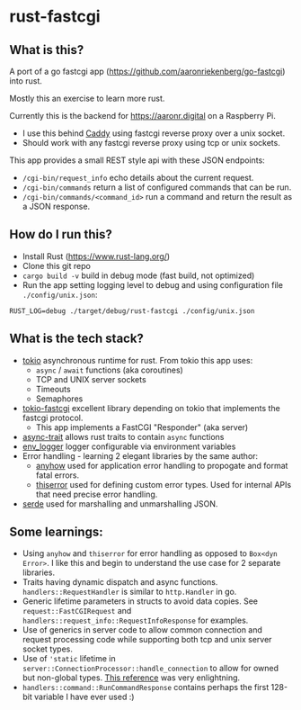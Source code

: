 # rust-fastcgi

## What is this?

A port of a go fastcgi app (https://github.com/aaronriekenberg/go-fastcgi) into rust.

Mostly this an exercise to learn more rust.

Currently this is the backend for https://aaronr.digital on a Raspberry Pi.  
* I use this behind [Caddy](https://github.com/caddyserver/caddy) using fastcgi reverse proxy over a unix socket.  
* Should work with any fastcgi reverse proxy using tcp or unix sockets.

This app provides a small REST style api with these JSON endpoints:

* `/cgi-bin/request_info` echo details about the current request.
* `/cgi-bin/commands` return a list of configured commands that can be run.
* `/cgi-bin/commands/<command_id>` run a command and return the result as a JSON response.

## How do I run this?

* Install Rust (https://www.rust-lang.org/)
* Clone this git repo
* `cargo build -v` build in debug mode (fast build, not optimized)
* Run the app setting logging level to debug and using configuration file `./config/unix.json`:

```
RUST_LOG=debug ./target/debug/rust-fastcgi ./config/unix.json
```

## What is the tech stack?

* [tokio](https://tokio.rs/) asynchronous runtime for rust.  From tokio this app uses:
  * `async` / `await` functions (aka coroutines)
  * TCP and UNIX server sockets
  * Timeouts
  * Semaphores
* [tokio-fastcgi](https://github.com/FlashSystems/tokio-fastcgi) excellent library depending on tokio that implements the fastcgi protocol. 
  * This app implements a FastCGI "Responder" (aka server)
* [async-trait](https://github.com/dtolnay/async-trait) allows rust traits to contain `async` functions
* [env_logger](https://github.com/env-logger-rs/env_logger) logger configurable via environment variables
* Error handling - learning 2 elegant libraries by the same author:
  * [anyhow](https://github.com/dtolnay/anyhow) used for application error handling to propogate and format fatal errors.
  * [thiserror](https://github.com/dtolnay/thiserror) used for defining custom error types.  Used for internal APIs that need precise error handling.
* [serde](https://serde.rs/) used for marshalling and unmarshalling JSON.


## Some learnings:

* Using `anyhow` and `thiserror` for error handling as opposed to `Box<dyn Error>`.  I like this and begin to understand the use case for 2 separate libraries.
* Traits having dynamic dispatch and async functions.  `handlers::RequestHandler` is similar to `http.Handler` in go.
* Generic lifetime parameters in structs to avoid data copies.  See `request::FastCGIRequest` and `handlers::request_info::RequestInfoResponse` for examples.
* Use of generics in server code to allow common connection and request processing code while supporting both tcp and unix server socket types.
* Use of `'static` lifetime in `server::ConnectionProcessor::handle_connection` to allow for owned but non-global types.  [This reference](https://github.com/pretzelhammer/rust-blog/blob/master/posts/common-rust-lifetime-misconceptions.md#2-if-t-static-then-t-must-be-valid-for-the-entire-program) was very enlightning.
* `handlers::command::RunCommandResponse` contains perhaps the first 128-bit variable I have ever used :)
